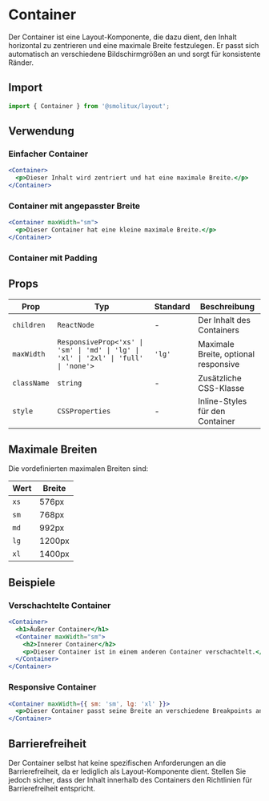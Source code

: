 # Container

Der Container ist eine Layout-Komponente, die dazu dient, den Inhalt horizontal zu zentrieren und eine maximale Breite festzulegen. Er passt sich automatisch an verschiedene Bildschirmgrößen an und sorgt für konsistente Ränder.

## Import

```jsx
import { Container } from '@smolitux/layout';
```

## Verwendung

### Einfacher Container

```jsx
<Container>
  <p>Dieser Inhalt wird zentriert und hat eine maximale Breite.</p>
</Container>
```

### Container mit angepasster Breite

```jsx
<Container maxWidth="sm">
  <p>Dieser Container hat eine kleine maximale Breite.</p>
</Container>
```

### Container mit Padding


## Props

| Prop | Typ | Standard | Beschreibung |
|------|-----|----------|-------------|
| `children` | `ReactNode` | - | Der Inhalt des Containers |
| `maxWidth` | `ResponsiveProp<'xs' \| 'sm' \| 'md' \| 'lg' \| 'xl' \| '2xl' \| 'full' \| 'none'>` | `'lg'` | Maximale Breite, optional responsive |
| `className` | `string` | - | Zusätzliche CSS-Klasse |
| `style` | `CSSProperties` | - | Inline-Styles für den Container |

## Maximale Breiten

Die vordefinierten maximalen Breiten sind:

| Wert | Breite |
|------|--------|
| `xs` | 576px |
| `sm` | 768px |
| `md` | 992px |
| `lg` | 1200px |
| `xl` | 1400px |

## Beispiele

### Verschachtelte Container

```jsx
<Container>
  <h1>Äußerer Container</h1>
  <Container maxWidth="sm">
    <h2>Innerer Container</h2>
    <p>Dieser Container ist in einem anderen Container verschachtelt.</p>
  </Container>
</Container>
```


### Responsive Container

```jsx
<Container maxWidth={{ sm: 'sm', lg: 'xl' }}>
  <p>Dieser Container passt seine Breite an verschiedene Breakpoints an.</p>
</Container>
```

## Barrierefreiheit

Der Container selbst hat keine spezifischen Anforderungen an die Barrierefreiheit, da er lediglich als Layout-Komponente dient. Stellen Sie jedoch sicher, dass der Inhalt innerhalb des Containers den Richtlinien für Barrierefreiheit entspricht.